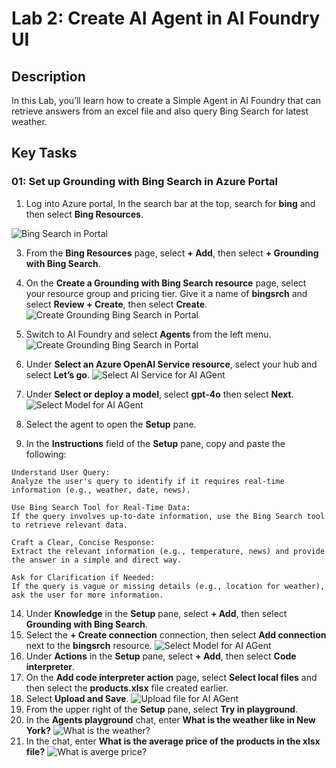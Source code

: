 # Lab 2: Create AI Agent in AI Foundry UI

## Description
In this Lab, you’ll learn how to create a Simple Agent in AI Foundry that can retrieve answers from an excel file and also query Bing Search for latest weather.

## Key Tasks

### 01: Set up Grounding with Bing Search in Azure Portal
1. Log into Azure portal, In the search bar at the top, search for **bing** and then select **Bing Resources**.

![Bing Search in Portal ](./images/r6i71ry9.jpg)

3. From the **Bing Resources** page, select **+ Add**, then select **+ Grounding with Bing Search**.

4. On the **Create a Grounding with Bing Search resource** page, select your resource group and pricing tier. Give it a name of **bingsrch** and select **Review + Create**, then select **Create**.
![Create Grounding Bing Search in Portal ](./images/87zy60at.jpg)
9. Switch to AI Foundry and select **Agents** from the left menu.
![Create Grounding Bing Search in Portal ](./images/96az1000ry.png)
10. Under **Select an Azure OpenAI Service resource**, select your hub and select **Let’s go**.
![Select AI Service for AI AGent ](./images/a7re3sis.jpg)
11. Under **Select or deploy a model**, select **gpt-4o** then select **Next**.
![Select Model for AI AGent ](./images/q0wncm48.jpg)
12. Select the agent to open the **Setup** pane.
13. In the **Instructions** field of the **Setup** pane, copy and paste the following:

```
Understand User Query:
Analyze the user's query to identify if it requires real-time information (e.g., weather, date, news).

Use Bing Search Tool for Real-Time Data:
If the query involves up-to-date information, use the Bing Search tool to retrieve relevant data.

Craft a Clear, Concise Response:
Extract the relevant information (e.g., temperature, news) and provide the answer in a simple and direct way.

Ask for Clarification if Needed:
If the query is vague or missing details (e.g., location for weather), ask the user for more information.
```

14. Under **Knowledge** in the **Setup** pane, select **+ Add**, then select **Grounding with Bing Search**.
15. Select the **+ Create connection** connection, then select **Add connection** next to the **bingsrch** resource.
![Select Model for AI AGent ](./images/maj46b7i.jpg)
16. Under **Actions** in the **Setup** pane, select **+ Add**, then select **Code interpreter**.
17. On the **Add code interpreter action** page, select **Select local files** and then select the **products.xlsx** file created earlier.
18. Select **Upload and Save**.
![Upload file for AI AGent ](./images/9o8g2ha9.jpg)
19. From the upper right of the **Setup** pane, select **Try in playground**.
20. In the **Agents playground** chat, enter **What is the weather like in New York?**
![What is the weather? ](./images/7gzsdqe4.jpg)
21. In the chat, enter **What is the average price of the products in the xlsx file?**
![What is averge price? ](./images/d4zt8o7k.jpg)
